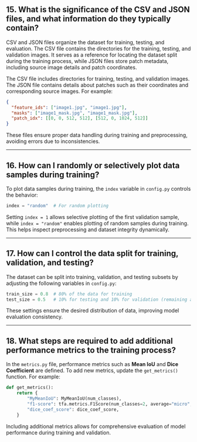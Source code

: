 
## 15. What is the significance of the CSV and JSON files, and what information do they typically contain?

CSV and JSON files organize the dataset for training, testing, and evaluation. The CSV file contains the directories for the training, testing, and validation images. It serves as a reference for locating the dataset split during the training process, while JSON files store patch metadata, including source image details and patch coordinates.

The CSV file includes directories for training, testing, and validation images. The JSON file contains details about patches such as their coordinates and corresponding source images. For example:
```json
{
  "feature_ids": ["image1.jpg", "image1.jpg"],
  "masks": ["image1_mask.jpg", "image1_mask.jpg"],
  "patch_idx": [[0, 0, 512, 512], [512, 0, 1024, 512]]
}
```
These files ensure proper data handling during training and preprocessing, avoiding errors due to inconsistencies.

---

## 16. How can I randomly or selectively plot data samples during training?

To plot data samples during training, the `index` variable in `config.py` controls the behavior:
```python
index = "random"  # For random plotting
```
Setting `index = 1` allows selective plotting of the first validation sample, while `index = "random"` enables plotting of random samples during training. This helps inspect preprocessing and dataset integrity dynamically.

---

## 17. How can I control the data split for training, validation, and testing?

The dataset can be split into training, validation, and testing subsets by adjusting the following variables in `config.py`:
```python
train_size = 0.8  # 80% of the data for training
test_size = 0.5   # 10% for testing and 10% for validation (remaining after training)
```
These settings ensure the desired distribution of data, improving model evaluation consistency.

---

## 18. What steps are required to add additional performance metrics to the training process?

In the `metrics.py` file, performance metrics such as **Mean IoU** and **Dice Coefficient** are defined. To add new metrics, update the `get_metrics()` function. For example:
```python
def get_metrics():
    return {
        "MyMeanIoU": MyMeanIoU(num_classes),
        "f1-score": tfa.metrics.F1Score(num_classes=2, average="micro", threshold=0.9),
        "dice_coef_score": dice_coef_score,
    }
```
Including additional metrics allows for comprehensive evaluation of model performance during training and validation.

